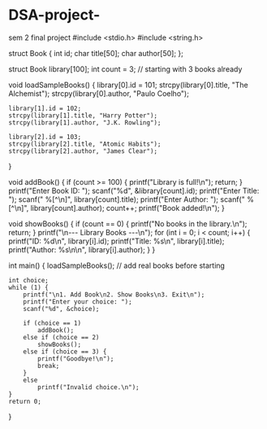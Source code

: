 # DSA-project-
sem 2 final project 
#include <stdio.h>
#include <string.h>

struct Book {
    int id;
    char title[50];
    char author[50];
};

struct Book library[100];
int count = 3; // starting with 3 books already

void loadSampleBooks() {
    library[0].id = 101;
    strcpy(library[0].title, "The Alchemist");
    strcpy(library[0].author, "Paulo Coelho");

    library[1].id = 102;
    strcpy(library[1].title, "Harry Potter");
    strcpy(library[1].author, "J.K. Rowling");

    library[2].id = 103;
    strcpy(library[2].title, "Atomic Habits");
    strcpy(library[2].author, "James Clear");
}

void addBook() {
    if (count >= 100) {
        printf("Library is full!\n");
        return;
    }
    printf("Enter Book ID: ");
    scanf("%d", &library[count].id);
    printf("Enter Title: ");
    scanf(" %[^\n]", library[count].title);
    printf("Enter Author: ");
    scanf(" %[^\n]", library[count].author);
    count++;
    printf("Book added!\n");
}

void showBooks() {
    if (count == 0) {
        printf("No books in the library.\n");
        return;
    }
    printf("\n--- Library Books ---\n");
    for (int i = 0; i < count; i++) {
        printf("ID: %d\n", library[i].id);
        printf("Title: %s\n", library[i].title);
        printf("Author: %s\n\n", library[i].author);
    }
}

int main() {
    loadSampleBooks(); // add real books before starting

    int choice;
    while (1) {
        printf("\n1. Add Book\n2. Show Books\n3. Exit\n");
        printf("Enter your choice: ");
        scanf("%d", &choice);

        if (choice == 1)
            addBook();
        else if (choice == 2)
            showBooks();
        else if (choice == 3) {
            printf("Goodbye!\n");
            break;
        }
        else
            printf("Invalid choice.\n");
    }
    return 0;
}

